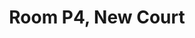 ---
basin: En-Suite
cudn: true
floor: First
grade: 8
images: []
living_room: 'Yes'
location: New Court
name: P4
network: Wired and Wireless
title: Room P4, New Court
---